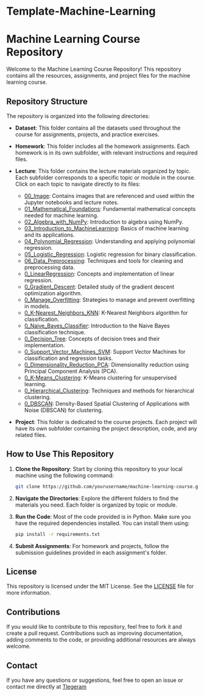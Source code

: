 # Template-Machine-Learning

# Machine Learning Course Repository

Welcome to the Machine Learning Course Repository! This repository contains all the resources, assignments, and project files for the machine learning course.

## Repository Structure

The repository is organized into the following directories:

- **Dataset**: This folder contains all the datasets used throughout the course for assignments, projects, and practice exercises.
  
- **Homework**: This folder includes all the homework assignments. Each homework is in its own subfolder, with relevant instructions and required files.
  
- **Lecture**: This folder contains the lecture materials organized by topic. Each subfolder corresponds to a specific topic or module in the course. Click on each topic to navigate directly to its files:

  - [00_Image](Lecture/00_Image): Contains images that are referenced and used within the Jupyter notebooks and lecture notes.
  - [01_Mathematical_Foundations](Lecture/01_Mathematical_Foundations): Fundamental mathematical concepts needed for machine learning.
  - [02_Algebra_with_NumPy](Lecture/02_Algebra_with_NumPy): Introduction to algebra using NumPy.
  - [03_Introduction_to_MachineLearning](Lecture/03_Introduction_to_MachineLearning): Basics of machine learning and its applications.
  - [04_Polynomial_Regression](Lecture/04_Polynomial_Regression): Understanding and applying polynomial regression.
  - [05_Logistic_Regression](Lecture/05_Logistic_Regression): Logistic regression for binary classification.
  - [06_Data_Preprocessing](Lecture/06_Data_Cleaning): Techniques and tools for cleaning and preprocessing data.
  - [0_LinearRegression](Lecture/05_LinearRegression): Concepts and implementation of linear regression.
  - [0_Gradient_Descent](Lecture/08_Gradient_Descent): Detailed study of the gradient descent optimization algorithm.
  - [0_Manage_Overfitting](Lecture/09_Manage_Overfitting): Strategies to manage and prevent overfitting in models.
  - [0_K-Nearest_Neighbors_KNN](Lecture/10_K-Nearest_Neighbors_KNN): K-Nearest Neighbors algorithm for classification.
  - [0_Naive_Bayes_Classifier](Lecture/11_Naive_Bayes_Classifier): Introduction to the Naive Bayes classification technique.
  - [0_Decision_Tree](Lecture/12_Decision_Tree): Concepts of decision trees and their implementation.
  - [0_Support_Vector_Machines_SVM](Lecture/13_Support_Vector_Machines_SVM): Support Vector Machines for classification and regression tasks.
  - [0_Dimensionality_Reduction_PCA](Lecture/14_Dimensionality_Reduction_PCA): Dimensionality reduction using Principal Component Analysis (PCA).
  - [0_K-Means_Clustering](Lecture/15_K-Means_Clustering): K-Means clustering for unsupervised learning.
  - [0_Hierarchical_Clustering](Lecture/16_Hierarchical_Clustering): Techniques and methods for hierarchical clustering.
  - [0_DBSCAN](Lecture/17_DBSCAN): Density-Based Spatial Clustering of Applications with Noise (DBSCAN) for clustering.

- **Project**: This folder is dedicated to the course projects. Each project will have its own subfolder containing the project description, code, and any related files.

## How to Use This Repository

1. **Clone the Repository**: Start by cloning this repository to your local machine using the following command:

   ```bash
   git clone https://github.com/yourusername/machine-learning-course.git
   ```

2. **Navigate the Directories**: Explore the different folders to find the materials you need. Each folder is organized by topic or module.

3. **Run the Code**: Most of the code provided is in Python. Make sure you have the required dependencies installed. You can install them using:

   ```bash
   pip install -r requirements.txt
   ```

4. **Submit Assignments**: For homework and projects, follow the submission guidelines provided in each assignment's folder.

## License

This repository is licensed under the MIT License. See the [LICENSE](LICENSE) file for more information.

## Contributions

If you would like to contribute to this repository, feel free to fork it and create a pull request. Contributions such as improving documentation, adding comments to the code, or providing additional resources are always welcome.

## Contact

If you have any questions or suggestions, feel free to open an issue or contact me directly at [Tlegeram](https://t.me/Zahraamini_ai)
